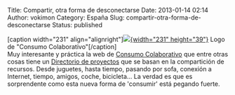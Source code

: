 Title: Compartir, otra forma de desconectarse
Date: 2013-01-14 02:14
Author: vokimon
Category: España
Slug: compartir-otra-forma-de-desconectarse
Status: published

\[caption width="231" align="alignright"\][![](http://www.consumocolaborativo.com/wp-content/uploads/2011/07/CC_logo_small.png){width="231" height="39"}](http://www.consumocolaborativo.com/) Logo de "Consumo Colaborativo"\[/caption\]  
Muy interesante y práctica la web de [Consumo Colaborativo](http://consumocolaborativo.com) que entre otras cosas tiene un [Directorio de proyectos](http://www.consumocolaborativo.com/directorio-de-proyectos/) que se basan en la compartición de recursos. Desde juguetes, hasta tiempo, pasando por sofa, conexión a Internet, tiempo, amigos, coche, bicicleta... La verdad es que es sorprendente como esta nueva forma de 'consumir' está pegando fuerte.
